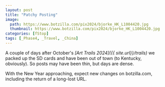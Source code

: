 ```yaml
---
layout: post
title: "Patchy Posting"
image:
  path: https://www.botzilla.com/pix2024/bjorke_HK_L1004420.jpg
  thumbnail: https://www.botzilla.com/pix2024/bjorke_HK_L1004420.jpg
categories: [fStop]
tags: [_Phase4, _Travel, _China]
---
```


A couple of days after October's _[Art Trails 2024]({{ site.url}}/trails)_ we packed up the SD cards and have been out of town (to Kentucky, obviously). So posts may have been thin, but days are dense.

With the New Year approaching, expect new changes on botzilla.com, including the return of a long-lost URL.

